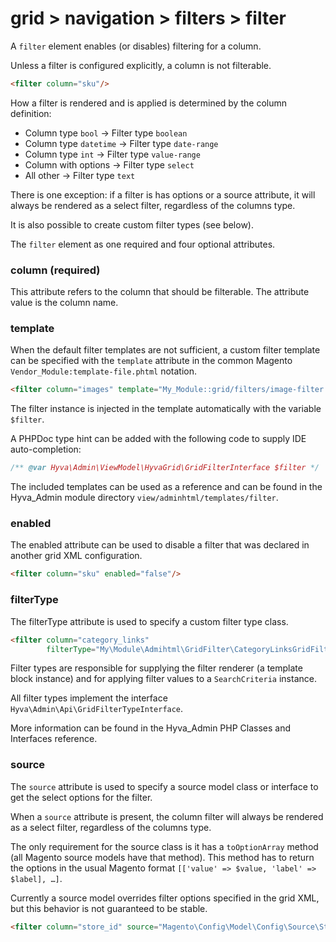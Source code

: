 # grid > navigation > filters > filter

A `filter` element enables (or disables) filtering for a column.

Unless a filter is configured explicitly, a column is not filterable.

```html
<filter column="sku"/>
```

How a filter is rendered and is applied is determined by the column definition:

* Column type `bool` → Filter type `boolean`
* Column type `datetime` → Filter type `date-range`
* Column type `int` → Filter type `value-range`
* Column with options → Filter type `select`
* All other → Filter type `text`

There is one exception: if a filter is has options or a source attribute, it will always be rendered as a select filter, regardless of the columns type.

It is also possible to create custom filter types (see below).

The `filter` element as one required and four optional attributes.

### column (required)

This attribute refers to the column that should be filterable. The attribute value is the column name.

### template

When the default filter templates are not sufficient, a custom filter template can be specified with the `template` attribute in the common Magento `Vendor_Module:template-file.phtml` notation.

```html
<filter column="images" template="My_Module::grid/filters/image-filter.phtml"/>
```

The filter instance is injected in the template automatically with the variable `$filter`.

A PHPDoc type hint can be added with the following code to supply IDE auto-completion:

```php
/** @var Hyva\Admin\ViewModel\HyvaGrid\GridFilterInterface $filter */
```

The included templates can be used as a reference and can be found in the Hyva_Admin module directory `view/adminhtml/templates/filter`.

### enabled

The enabled attribute can be used to disable a filter that was declared in another grid XML configuration.

```html
<filter column="sku" enabled="false"/>
```

### filterType

The filterType attribute is used to specify a custom filter type class.

```html
<filter column="category_links"
        filterType="My\Module\Admihtml\GridFilter\CategoryLinksGridFilter"/>
```

Filter types are responsible for supplying the filter renderer (a template block instance) and for applying filter values to a `SearchCriteria` instance.

All filter types implement the interface `Hyva\Admin\Api\GridFilterTypeInterface`.

More information can be found in the Hyva_Admin PHP Classes and Interfaces reference.

### source

The `source` attribute is used to specify a source model class or interface to get the select options for the filter.

When a `source` attribute is present, the column filter will always be rendered as a select filter, regardless of the columns type.

The only requirement for the source class is it has a `toOptionArray` method (all Magento source models have that method). This method has to return the options in the usual Magento format `[['value' => $value, 'label' => $label], …]`.

Currently a source model overrides filter options specified in the grid XML, but this behavior is not guaranteed to be stable.

```html
<filter column="store_id" source="Magento\Config\Model\Config\Source\Store"/>
```


